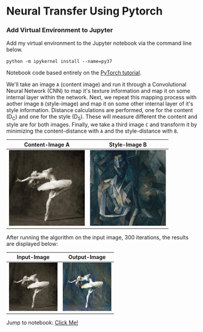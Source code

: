 # Neural Transfer Using Pytorch

### Add Virtual Environment to Jupyter

Add my virtual environment to the Jupyter notebook via the command line below.

```
python -m ipykernel install --name=py37
```

Notebook code based entirely on the [PyTorch tutorial](https://pytorch.org/tutorials/advanced/neural_style_tutorial.html#underlying-principle).

We'll take an image `A` (content image) and run it through a Convolutional Neural Network (CNN) to map it's texture information and map it on some internal layer within the network. Next, we repeat this mapping process with aother image `B` (style-image) and map it on some other internal layer of it's style information. Distance calculations are performed, one for the content (D<sub>C</sub>) and one for the style (D<sub>S</sub>). These will measure different the content and style are for both images. Finally, we take a third image `C` and transform it by minimizing the content-distance with `A` and the style-distance with `B`.

|                               Content-Image A                                |                              Style-Image B                               |
| :--------------------------------------------------------------------------: | :----------------------------------------------------------------------: |
| <img src="./images/contents/dancing.jpg" alt="Content-Image A" width="200"/> | <img src="./images/styles/picasso.jpg" alt="Style-Image B" width="200"/> |

After running the algorithm on the input image, 300 iterations, the results are displayed below:

|                              Input-Image                              |                             Output-Image                              |
| :-------------------------------------------------------------------: | :-------------------------------------------------------------------: |
| ![alt Input-Image](./images/outputs/original_image.png "Input-Image") | ![alt Output-Image](./images/outputs/output_image.png "Output-Image") |

Jump to notebook: [Click Me!](./Neural_Transfer_Using_Pytorch.ipynb)
